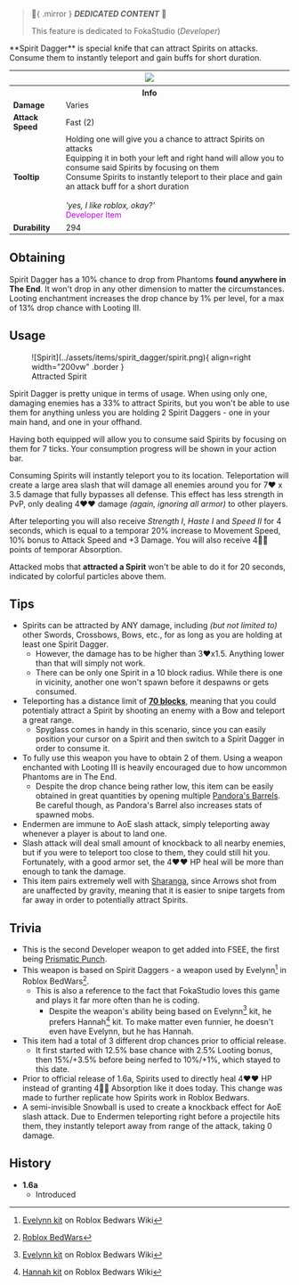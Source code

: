 > :tada:{ .mirror } ***DEDICATED CONTENT*** :tada:
>
> This feature is dedicated to FokaStudio (*Developer*)

<div class="result foka-infobox-grid" markdown>
<div markdown class="foka-infobox-text">
**Spirit Dagger** is special knife that can attract Spirits on attacks. Consume them to instantly teleport and gain buffs for short duration.
</div>
<div class="foka-infobox-table">
  <table id="foka-infobox--item">
	<tr>
		<th colspan="2" class="foka-infobox--top-image"><img src="../../assets/items/spirit_dagger.png"></th>
	</tr>
	<tr>
		<th colspan="2">Info</th>
	</tr>
	<tr>
		<td><b>Damage</b></td>
		<td>Varies</td>
	</tr>
	<tr>
		<td><b>Attack Speed</b></td>
		<td>Fast (2)</td>
	</tr>
	<tr>
		<td><b>Tooltip</b></td>
		<td>
			Holding one will give you a chance to attract Spirits on attacks<br>
			Equipping it in both your left and right hand will allow you to consume said Spirits by focusing on them<br>
			Consume Spirits to instantly teleport to their place and gain an attack buff for a short duration
			<br><br>
			<i>'yes, I like roblox, okay?'</i>
			<br>
			<span style="color: #BA02D7;">Developer Item</span>
		</td>
	</tr>
	<tr>
		<td><b>Durability</b></td>
		<td>294</td>
	</tr>
</table>
</div>
</div>

## Obtaining
Spirit Dagger has a 10% chance to drop from Phantoms **found anywhere in The End**. It won't drop in any other dimension to matter the circumstances. Looting enchantment increases the drop chance by 1% per level, for a max of 13% drop chance with Looting III.

## Usage
<div class="result" markdown>
<figure class="foka-side-image--right" markdown>
  ![Spirit](../assets/items/spirit_dagger/spirit.png){ align=right width="200vw" .border }
  <figcaption>Attracted Spirit</figcaption>
</figure>

Spirit Dagger is pretty unique in terms of usage. When using only one, damaging enemies has a 33% to attract Spirits, but you won't be able to use them for anything unless you are holding 2 Spirit Daggers - one in your main hand, and one in your offhand.
</div>

Having both equipped will allow you to consume said Spirits by focusing on them for 7 ticks. Your consumption progress will be shown in your action bar.

Consuming Spirits will instantly teleport you to its location. Teleportation will create a large area slash that will damage all enemies around you for 7:heart: x 3.5 damage that fully bypasses all defense. This effect has less strength in PvP, only dealing 4:heart::heart: damage *(again, ignoring all armor)* to other players. 

After teleporting you will also receive *Strength I*, *Haste I* and *Speed II* for 4 seconds, which is equal to a temporar 20% increase to Movement Speed, 10% bonus to Attack Speed and +3 Damage. You will also receive 4:yellow_heart::yellow_heart: points of temporar Absorption.

Attacked mobs that __attracted a Spirit__ won't be able to do it for 20 seconds, indicated by colorful particles above them.

## Tips
- Spirits can be attracted by ANY damage, including *(but not limited to)* other Swords, Crossbows, Bows, etc., for as long as you are holding at least one Spirit Dagger.
    - However, the damage has to be higher than 3:heart:x1.5. Anything lower than that will simply not work.
    - There can be only one Spirit in a 10 block radius. While there is one in vicinity, another one won't spawn before it despawns or gets consumed.
- Teleporting has a distance limit of <u><b>70 blocks</b></u>, meaning that you could potentialy attract a Spirit by shooting an enemy with a Bow and teleport a great range.
    - Spyglass comes in handy in this scenario, since you can easily position your cursor on a Spirit and then switch to a Spirit Dagger in order to consume it.
- To fully use this weapon you have to obtain 2 of them. Using a weapon enchanted with Looting III is heavily encouraged due to how uncommon Phantoms are in The End.
    - Despite the drop chance being rather low, this item can be easily obtained in great quantities by opening multiple [Pandora's Barrels](other/pandoras_barrel.md). Be careful though, as Pandora's Barrel also increases stats of spawned mobs.
- Endermen are immune to AoE slash attack, simply teleporting away whenever a player is about to land one.
- Slash attack will deal small amount of knockback to all nearby enemies, but if you were to teleport too close to them, they could still hit you. Fortunately, with a good armor set, the 4:heart::heart: HP heal will be more than enough to tank the damage.
- This item pairs extremely well with [Sharanga](sharanga.md), since Arrows shot from are unaffected by gravity, meaning that it is easier to snipe targets from far away in order to potentially attract Spirits.

## Trivia
- This is the second Developer weapon to get added into FSEE, the first being [Prismatic Punch](prismatic_punch.md).
- This weapon is based on Spirit Daggers - a weapon used by Evelynn[^1] in Roblox BedWars[^2].
    - This is also a reference to the fact that FokaStudio loves this game and plays it far more often than he is coding.
        - Despite the weapon's ability being based on Evelynn[^1] kit, he prefers Hannah[^3] kit. To make matter even funnier, he doesn't even have Evelynn, but he has Hannah.
- This item had a total of 3 different drop chances prior to official release.
    - It first started with 12.5% base chance with 2.5% Looting bonus, then 15%/+3.5% before being nerfed to 10%/+1%, which stayed to this date.
- Prior to official release of 1.6a, Spirits used to directly heal 4:heart::heart: HP instead of granting 4:yellow_heart::yellow_heart: Absorption like it does today. This change was made to further replicate how Spirits work in Roblox Bedwars.
- A semi-invisible Snowball is used to create a knockback effect for AoE slash attack. Due to Endermen teleporting right before a projectile hits them, they instantly teleport away from range of the attack, taking 0 damage.

## History
- **1.6a**
	- Introduced

[^1]: [Evelynn kit](https://robloxbedwars.fandom.com/wiki/Evelynn) on Roblox Bedwars Wiki
[^2]: [Roblox BedWars](https://www.roblox.com/games/6872265039/)
[^3]: [Hannah kit](https://robloxbedwars.fandom.com/wiki/Hannah) on Roblox Bedwars Wiki
